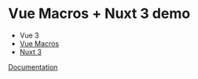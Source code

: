 # Vue Macros + Nuxt 3 demo

- Vue 3
- [Vue Macros](https://vue-macros.sxzz.moe/)
- [Nuxt 3](https://v3.nuxtjs.org/)

[Documentation](https://vue-macros.sxzz.moe/)

